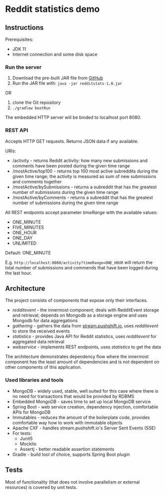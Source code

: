 # Reddit statistics demo

## Instructions
Prerequisites:
* JDK 11
* Internet connection and some disk space

### Run the server
1. Download the pre-built JAR file from [GitHub](http://github.com)
1. Run the JAR file with: ```java -jar redditstats-1.0.jar```

OR

1. clone the Git repository
1. ```./gradlew bootRun```

The embedded HTTP server will be binded to localhost port 8080.

### REST API
Accepts HTTP GET requests. Returns JSON data if any available.

URIs:
* /activity - returns Reddit activity: how many new submissions and comments have been posted during the given time range 
* /mostActive/top100 - returns top 100 most active subreddits during the given time range; the activity is measured as sum of new submissions and
  comments together
* /mostActive/bySubmissions - returns a subreddit that has the greatest number of submissions during the given time range
* /mostActive/byComments - returns a subreddit that has the greatest number of submissions during the given time range

All REST endpoints accept parameter _timeRange_ with the available values:
* ONE_MINUTE
* FIVE_MINUTES
* ONE_HOUR
* ONE_DAY
* UNLIMITED

Default: ONE_MINUTE

E.g. ```http://localhost:8080/activity?timeRange=ONE_HOUR``` will return the total number of submissions and commends
that have been logged during the last hour.

## Architecture
The project consists of components that expose only their interfaces.
* _redditevent_ - the innermost component; deals with RedditEvent storage and retrieval; depends on
Mongodb as a storage engine and uses Mongodb for data aggregations
* _gathering_ - gathers the data from [stream.pushshift.io](http://stream.pushshift.io), uses _redditevent_ to store the received events
* _statistics_ - provides Java API for Reddit statistics, uses _redditevent_ for aggregated data retrieval
* _webservice_ - implements REST endpoints, uses _statistics_ to get the data

The architecture demonstrates dependency flow where the innermost component has the least amount of dependencies and is
not dependent on other components of this application.

### Used libraries and tools
* MongoDB - widely used, stable, well suited for this case where there is no need for transactions that would be provided
by RDBMS
* Embedded MongoDB - saves time to set up local MongoDB service 
* Spring Boot - web service creation, dependency injection, comfortable APIs for MongoDB   
* Immutables - reduces the amount of the boilerplate code, provides comfortable way how to work with immutable objects
* Apache CXF - handles stream.pushshift.io's Server Sent Events (SSE)
* For tests:
  * Junit5
  * Mockito
  * Assertj - better readable assertion statements
* Gradle - build tool of choice, supports Spring Boot plugin 

## Tests
Most of functionality (that does not involve parallelism or external resources) is covered by unit tests.